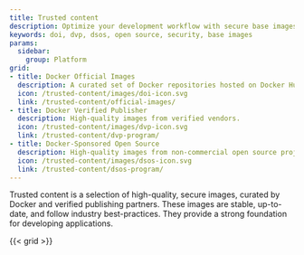 ```yaml
---
title: Trusted content
description: Optimize your development workflow with secure base images from our selection of trusted content
keywords: doi, dvp, dsos, open source, security, base images
params:
  sidebar:
    group: Platform
grid:
- title: Docker Official Images
  description: A curated set of Docker repositories hosted on Docker Hub.
  icon: /trusted-content/images/doi-icon.svg
  link: /trusted-content/official-images/
- title: Docker Verified Publisher
  description: High-quality images from verified vendors.
  icon: /trusted-content/images/dvp-icon.svg
  link: /trusted-content/dvp-program/
- title: Docker-Sponsored Open Source
  description: High-quality images from non-commercial open source projects.
  icon: /trusted-content/images/dsos-icon.svg
  link: /trusted-content/dsos-program/
---
```


Trusted content is a selection of high-quality, secure images, curated by
Docker and verified publishing partners. These images are stable, up-to-date,
and follow industry best-practices. They provide a strong foundation for
developing applications.

{{< grid >}}
